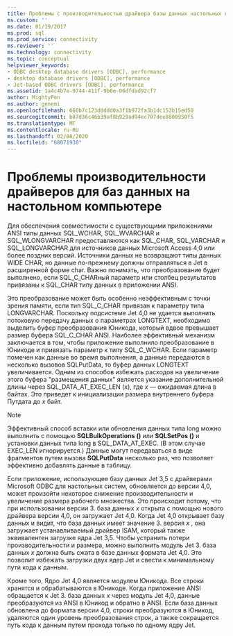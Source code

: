 ```yaml
---
title: Проблемы с производительностью драйвера базы данных настольных компьютеров | Документация Майкрософт
ms.custom: ''
ms.date: 01/19/2017
ms.prod: sql
ms.prod_service: connectivity
ms.reviewer: ''
ms.technology: connectivity
ms.topic: conceptual
helpviewer_keywords:
- ODBC desktop database drivers [ODBC], performance
- desktop database drivers [ODBC], performance
- Jet-based ODBC drivers [ODBC], performance
ms.assetid: 1a4c4b7e-9744-411f-9b6e-06dfdad92cf7
author: MightyPen
ms.author: genemi
ms.openlocfilehash: 660b7c123d0ddd0a3f1b972fa3b1dc153b15ed50
ms.sourcegitcommit: b87d36c46b39af8b929ad94ec707dee8800950f5
ms.translationtype: MT
ms.contentlocale: ru-RU
ms.lasthandoff: 02/08/2020
ms.locfileid: "68071930"
---
```

# <a name="desktop-database-driver-performance-issues"></a>Проблемы производительности драйверов для баз данных на настольном компьютере
Для обеспечения совместимости с существующими приложениями ANSI типы данных SQL_WCHAR, SQL_WVARCHAR и SQL_WLONGVARCHAR предоставляются как SQL_CHAR, SQL_VARCHAR и SQL_LONGVARCHAR для источников данных Microsoft Access 4,0 или более поздних версий. Источники данных не возвращают типы данных WIDE CHAR, но данные по-прежнему должны отправляться в Jet в расширенной форме char. Важно понимать, что преобразование будет выполнено, если SQL_C_CHARный параметр или столбец результатов привязаны к SQL_CHAR типу данных в приложении ANSI.  
  
 Это преобразование может быть особенно неэффективным с точки зрения памяти, если тип SQL_C_CHAR привязан к параметру типа LONGVARCHAR. Поскольку подсистеме Jet 4,0 не удается выполнить потоковую передачу данных о параметрах LONGTEXT, необходимо выделить буфер преобразования Юникода, который вдвое превышает размер буфера SQL_C_CHAR ANSI. Наиболее эффективный механизм заключается в том, чтобы приложение выполнило преобразование в Юникоде и привязать параметр к типу SQL_C_WCHAR. Если параметр помечен как данные во время выполнения, а данные передаются в несколько вызовов SQLPutData, то буфер данных LONGTEXT увеличивается. Одним из способов избежать расходов на увеличение этого буфера "размещения данных" является указание дополнительной длины через SQL_DATA_AT_EXEC_LEN (x), где *x* — ожидаемая длина в байтах. Это приведет к инициализации размера внутреннего буфера Путдата до *x* байт.  
  
> [!NOTE]  
>  Эффективный способ вставки или обновления данных типа long можно выполнить с помощью **SQLBulkOperations ()** или **SQLSetPos ()** и установки данных типа long в SQL_DATA_AT_EXEC. (В этом случае EXEC_LEN игнорируется.) Данные могут передаваться в виде фрагментов путем вызова **SQLPutData** несколько раз, что позволяет эффективно добавлять данные в таблицу.  
  
 Если приложение, использующее базу данных Jet 3,5 с драйверами Microsoft ODBC для настольных систем, обновляется до версии 4,0, может произойти некоторое снижение производительности и увеличение размера рабочего множества. Это происходит потому, что при использовании версии 3. база данных *x* открыта с помощью нового драйвера версии 4,0, он загружает Jet 4,0. Когда Jet 4,0 открывает базу данных и видит, что база данных имеет значение 3. версия *x* , она загружает устанавливаемый драйвер ISAM, который также эквивалентен загрузке ядра Jet 3,5. Чтобы устранить потери производительности и размера, можно выполнить модуль Jet 3. база данных *x* должна быть сжата в базе данных формата Jet 4,0. Это позволит избежать загрузки двух ядер Jet и свести к минимальному пути кода к данным.  
  
 Кроме того, Ядро Jet 4,0 является модулем Юникода. Все строки хранятся и обрабатываются в Юникоде. Когда приложение ANSI обращается к Jet 3. база данных *x* через модуль Jet 4,0, данные преобразуются из ANSI в Юникод и обратно в ANSI. Если база данных обновлена до формата версии 4,0, строки преобразуются в Юникод, удаляются один уровень преобразования строк, а также сокращается путь кода к данным путем прохода только по одному ядру Jet.
